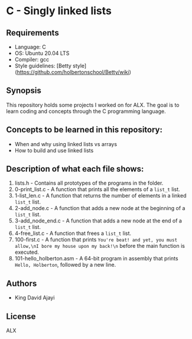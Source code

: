 # C - Singly linked lists

## Requirements
* Language: C
* OS: Ubuntu 20.04 LTS
* Compiler: gcc
* Style guidelines: [Betty style] (https://github.com/holbertonschool/Betty/wiki)

## Synopsis
This repository holds some projects I worked on for ALX. The goal is to learn coding and concepts through the C programming language.

## Concepts to be learned in this repository:
* When and why using linked lists vs arrays
* How to build and use linked lists

## Description of what each file shows:
1. lists.h - Contains all prototypes of the programs in the folder.
2. 0-print_list.c - A function that prints all the elements of a `list_t` list.
3. 1-list_len.c - A function that returns the number of elements in a linked `list_t` list.
4. 2-add_node.c - A function that adds a new node at the beginning of a `list_t` list.
5. 3-add_node_end.c - A function that adds a new node at the end of a `list_t` list.
6. 4-free_list.c - A function that frees a `list_t` list.
7. 100-first.c - A function that prints `You're beat! and yet, you must allow,\nI bore my house upon my back!\n` before the main function is executed.
8. 101-hello_holberton.asm - A 64-bit program in assembly that prints `Hello, Holberton`, followed by a new line.

## Authors
* King David Ajayi

## License
ALX